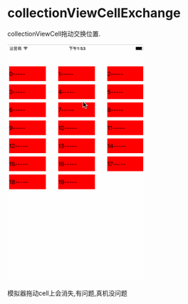 # collectionViewCellExchange
collectionViewCell拖动交换位置.


![图片](https://github.com/Rochester-Ting/Picture/blob/master/collection.gif)

模拟器拖动cell上会消失,有问题,真机没问题
